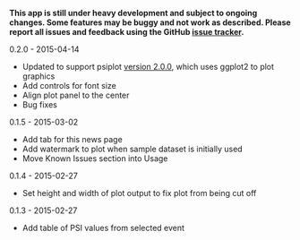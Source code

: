 **This app is still under heavy development and subject to ongoing changes. Some 
features may be buggy and not work as described. Please report 
all issues and feedback using the GitHub 
[issue tracker](https://github.com/kcha/psiplotter-app/issues).**

0.2.0 - 2015-04-14
- Updated to support psiplot [version 2.0.0](https://github.com/kcha/psiplot/releases/tag/v2.0.0), which uses ggplot2 to plot graphics
- Add controls for font size
- Align plot panel to the center
- Bug fixes

0.1.5 - 2015-03-02
- Add tab for this news page
- Add watermark to plot when sample dataset is initially used
- Move Known Issues section into Usage

0.1.4 - 2015-02-27
- Set height and width of plot output to fix plot from being cut off

0.1.3 - 2015-02-27
- Add table of PSI values from selected event
